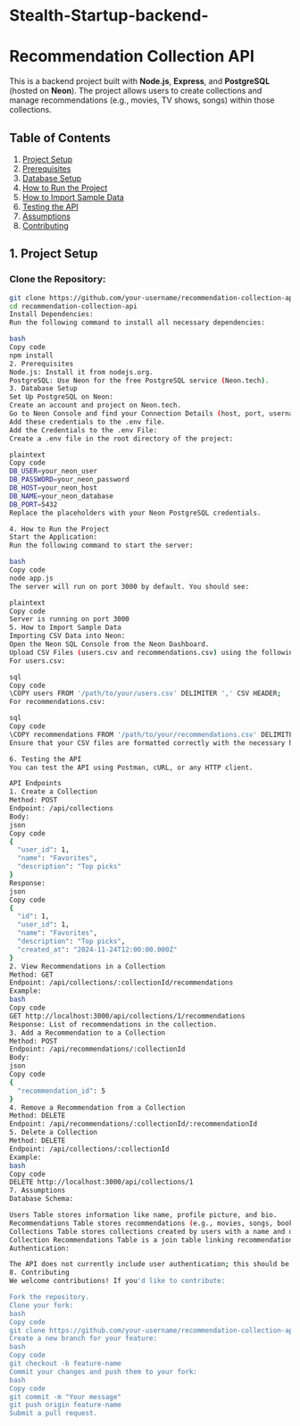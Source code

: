 # Stealth-Startup-backend-
# Recommendation Collection API

This is a backend project built with **Node.js**, **Express**, and **PostgreSQL** (hosted on **Neon**). The project allows users to create collections and manage recommendations (e.g., movies, TV shows, songs) within those collections.

## Table of Contents
1. [Project Setup](#1-project-setup)
2. [Prerequisites](#2-prerequisites)
3. [Database Setup](#3-database-setup)
4. [How to Run the Project](#4-how-to-run-the-project)
5. [How to Import Sample Data](#5-how-to-import-sample-data)
6. [Testing the API](#6-testing-the-api)
7. [Assumptions](#7-assumptions)
8. [Contributing](#8-contributing)

## 1. Project Setup

### Clone the Repository:
```bash
git clone https://github.com/your-username/recommendation-collection-api.git
cd recommendation-collection-api
Install Dependencies:
Run the following command to install all necessary dependencies:

bash
Copy code
npm install
2. Prerequisites
Node.js: Install it from nodejs.org.
PostgreSQL: Use Neon for the free PostgreSQL service (Neon.tech).
3. Database Setup
Set Up PostgreSQL on Neon:
Create an account and project on Neon.tech.
Go to Neon Console and find your Connection Details (host, port, username, password, and database name).
Add these credentials to the .env file.
Add the Credentials to the .env File:
Create a .env file in the root directory of the project:

plaintext
Copy code
DB_USER=your_neon_user
DB_PASSWORD=your_neon_password
DB_HOST=your_neon_host
DB_NAME=your_neon_database
DB_PORT=5432
Replace the placeholders with your Neon PostgreSQL credentials.

4. How to Run the Project
Start the Application:
Run the following command to start the server:

bash
Copy code
node app.js
The server will run on port 3000 by default. You should see:

plaintext
Copy code
Server is running on port 3000
5. How to Import Sample Data
Importing CSV Data into Neon:
Open the Neon SQL Console from the Neon Dashboard.
Upload CSV Files (users.csv and recommendations.csv) using the following commands:
For users.csv:

sql
Copy code
\COPY users FROM '/path/to/your/users.csv' DELIMITER ',' CSV HEADER;
For recommendations.csv:

sql
Copy code
\COPY recommendations FROM '/path/to/your/recommendations.csv' DELIMITER ',' CSV HEADER;
Ensure that your CSV files are formatted correctly with the necessary headers (e.g., id, user_id, title, etc.).

6. Testing the API
You can test the API using Postman, cURL, or any HTTP client.

API Endpoints
1. Create a Collection
Method: POST
Endpoint: /api/collections
Body:
json
Copy code
{
  "user_id": 1,
  "name": "Favorites",
  "description": "Top picks"
}
Response:
json
Copy code
{
  "id": 1,
  "user_id": 1,
  "name": "Favorites",
  "description": "Top picks",
  "created_at": "2024-11-24T12:00:00.000Z"
}
2. View Recommendations in a Collection
Method: GET
Endpoint: /api/collections/:collectionId/recommendations
Example:
bash
Copy code
GET http://localhost:3000/api/collections/1/recommendations
Response: List of recommendations in the collection.
3. Add a Recommendation to a Collection
Method: POST
Endpoint: /api/recommendations/:collectionId
Body:
json
Copy code
{
  "recommendation_id": 5
}
4. Remove a Recommendation from a Collection
Method: DELETE
Endpoint: /api/recommendations/:collectionId/:recommendationId
5. Delete a Collection
Method: DELETE
Endpoint: /api/collections/:collectionId
Example:
bash
Copy code
DELETE http://localhost:3000/api/collections/1
7. Assumptions
Database Schema:

Users Table stores information like name, profile picture, and bio.
Recommendations Table stores recommendations (e.g., movies, songs, books) related to users.
Collections Table stores collections created by users with a name and description.
Collection Recommendations Table is a join table linking recommendations to collections.
Authentication:

The API does not currently include user authentication; this should be implemented in a production environment (e.g., using JWT).
8. Contributing
We welcome contributions! If you'd like to contribute:

Fork the repository.
Clone your fork:
bash
Copy code
git clone https://github.com/your-username/recommendation-collection-api.git
Create a new branch for your feature:
bash
Copy code
git checkout -b feature-name
Commit your changes and push them to your fork:
bash
Copy code
git commit -m "Your message"
git push origin feature-name
Submit a pull request.
